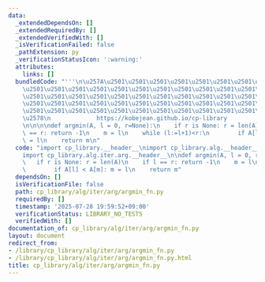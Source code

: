 ```yaml
---
data:
  _extendedDependsOn: []
  _extendedRequiredBy: []
  _extendedVerifiedWith: []
  _isVerificationFailed: false
  _pathExtension: py
  _verificationStatusIcon: ':warning:'
  attributes:
    links: []
  bundledCode: "'''\n\u257A\u2501\u2501\u2501\u2501\u2501\u2501\u2501\u2501\u2501\u2501\
    \u2501\u2501\u2501\u2501\u2501\u2501\u2501\u2501\u2501\u2501\u2501\u2501\u2501\
    \u2501\u2501\u2501\u2501\u2501\u2501\u2501\u2501\u2501\u2501\u2501\u2501\u2501\
    \u2501\u2501\u2501\u2501\u2501\u2501\u2501\u2501\u2501\u2501\u2501\u2501\u2501\
    \u2501\u2501\u2501\u2501\u2501\u2501\u2501\u2501\u2501\u2501\u2501\u2501\u2501\
    \u2578\n             https://kobejean.github.io/cp-library               \n'''\n\
    \n\n\n\ndef argmin(A, l = 0, r=None):\n    if r is None: r = len(A)\n    if l\
    \ == r: return -1\n    m = l\n    while (l:=l+1)<r:\n        if A[l] < A[m]: m\
    \ = l\n    return m\n"
  code: "import cp_library.__header__\nimport cp_library.alg.__header__\nimport cp_library.alg.iter.__header__\n\
    import cp_library.alg.iter.arg.__header__\n\ndef argmin(A, l = 0, r=None):\n \
    \   if r is None: r = len(A)\n    if l == r: return -1\n    m = l\n    while (l:=l+1)<r:\n\
    \        if A[l] < A[m]: m = l\n    return m"
  dependsOn: []
  isVerificationFile: false
  path: cp_library/alg/iter/arg/argmin_fn.py
  requiredBy: []
  timestamp: '2025-07-28 19:59:52+09:00'
  verificationStatus: LIBRARY_NO_TESTS
  verifiedWith: []
documentation_of: cp_library/alg/iter/arg/argmin_fn.py
layout: document
redirect_from:
- /library/cp_library/alg/iter/arg/argmin_fn.py
- /library/cp_library/alg/iter/arg/argmin_fn.py.html
title: cp_library/alg/iter/arg/argmin_fn.py
---
```


